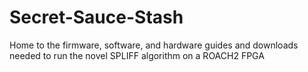 # Secret-Sauce-Stash
Home to the firmware, software, and hardware guides and downloads needed to run the novel SPLIFF algorithm on a ROACH2 FPGA
